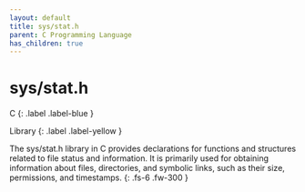```yaml
---
layout: default
title: sys/stat.h
parent: C Programming Language
has_children: true
---
```


# sys/stat.h

C
{: .label .label-blue }

Library
{: .label .label-yellow }

The sys/stat.h library in C provides declarations for functions and structures related to file status and information. It is primarily used for obtaining information about files, directories, and symbolic links, such as their size, permissions, and timestamps.
{: .fs-6 .fw-300 }
